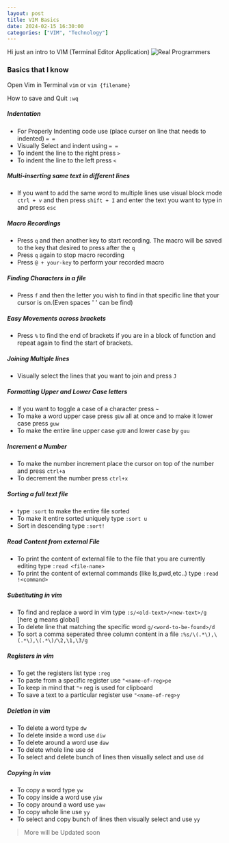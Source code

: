 ```yaml
---
layout: post
title: VIM Basics
date: 2024-02-15 16:30:00
categories: ["VIM", "Technology"]
---
```


Hi just an intro to VIM (Terminal Editor Application)
![Real Programmers](https://imgs.xkcd.com/comics/real_programmers.png)

### Basics that I know

Open Vim in Terminal ```vim``` or ```vim {filename} ```

How to save and Quit ```:wq```

##### Indentation
- For Properly Indenting code use (place curser on line that needs to indented) ``` = = ```
- Visually Select and indent using ``` = = ```
- To indent the line to the right press ```>```
- To indent the line to the left press ```<```

##### Multi-inserting same text in different lines 
- If you want to add the same word to multiple lines use visual block mode ```ctrl + v``` and then press ```shift + I``` and enter the text you want to type in and press ```esc```

##### Macro Recordings
- Press ```q``` and then another key to start recording. The macro will be saved to the key that desired to press after the ```q```
- Press ```q``` again to stop macro recording
- Press ```@ + your-key``` to perform your recorded macro


##### Finding Characters in a file
- Press ```f``` and then the letter you wish to find in that specific line that your cursor is on.(Even spaces ' ' can be find)

##### Easy Movements across brackets
- Press ```%``` to find the end of brackets if you are in a block of function and repeat again to find the start of brackets.

##### Joining Multiple lines
- Visually select the lines that you want to join and press ```J```

##### Formatting Upper and Lower Case letters
- If you want to toggle a case of a character press ```~```
- To make a word upper case press ```gUw``` all at once and to make it lower case press ```guw```
- To make the entire line upper case ```gUU``` and lower case by ```guu```

##### Increment a Number
- To make the number increment place the cursor on top of the number and press ```ctrl+a```
- To decrement the number press ```ctrl+x```

##### Sorting a full text file
- type ```:sort``` to make the entire file sorted
- To make it entire sorted uniquely type ```:sort u```
- Sort in descending type ```:sort!```

##### Read Content from external File
- To print the content of external file to the file that you are currently editing type ```:read <file-name>```
- To print the content of external commands (like ls,pwd,etc..) type ```:read !<command>```

##### Substituting in vim
- To find and replace a word in vim type ```:s/<old-text>/<new-text>/g``` [here g means global]
- To delete line that matching the specific word ```g/<word-to-be-found>/d```
- To sort a comma seperated three column content in a file ```:%s/\(.*\),\(.*\),\(.*\)/\2,\1,\3/g```

##### Registers in vim
- To get the registers list type ```:reg```
- To paste from a specific register use ```"<name-of-reg>pe```
- To keep in mind that ```"+``` reg is used for clipboard
- To save a text to a particular register use ```"<name-of-reg>y```
   
##### Deletion in vim
- To delete a word type ```dw```
- To delete inside a word use ```diw```
- To delete around a word use ```daw```
- To delete whole line use ```dd```
- To select and delete bunch of lines then visually select and use ```dd```

##### Copying in vim
- To copy a word type ```yw```
- To copy inside a word use ```yiw```
- To copy around a word use ```yaw```
- To copy whole line use ```yy```
- To select and copy bunch of lines then visually select and use ```yy```

> More will be Updated soon
